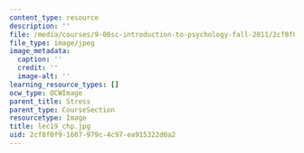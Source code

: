 ```yaml
---
content_type: resource
description: ''
file: /media/courses/9-00sc-introduction-to-psychology-fall-2011/2cf8f0f91607979c4c97ea915322d0a2_lec19_chp.jpg
file_type: image/jpeg
image_metadata:
  caption: ''
  credit: ''
  image-alt: ''
learning_resource_types: []
ocw_type: OCWImage
parent_title: Stress
parent_type: CourseSection
resourcetype: Image
title: lec19_chp.jpg
uid: 2cf8f0f9-1607-979c-4c97-ea915322d0a2
---
```

